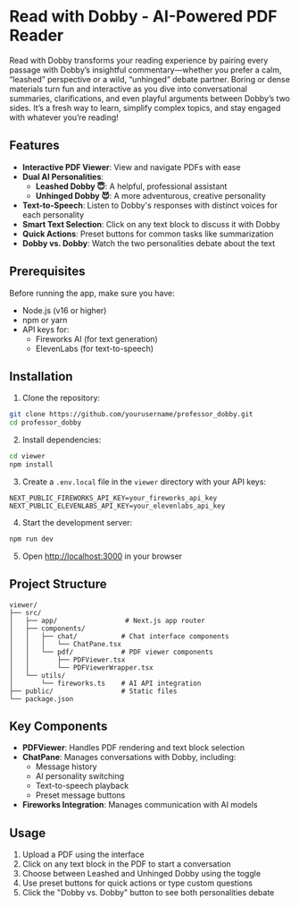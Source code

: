 # Read with Dobby - AI-Powered PDF Reader

Read with Dobby transforms your reading experience by pairing every passage with Dobby’s insightful commentary—whether you prefer a calm, “leashed” perspective or a wild, “unhinged” debate partner. Boring or dense materials turn fun and interactive as you dive into conversational summaries, clarifications, and even playful arguments between Dobby’s two sides. It’s a fresh way to learn, simplify complex topics, and stay engaged with whatever you’re reading!

## Features

- **Interactive PDF Viewer**: View and navigate PDFs with ease
- **Dual AI Personalities**:
  - **Leashed Dobby 😇**: A helpful, professional assistant
  - **Unhinged Dobby 😈**: A more adventurous, creative personality
- **Text-to-Speech**: Listen to Dobby's responses with distinct voices for each personality
- **Smart Text Selection**: Click on any text block to discuss it with Dobby
- **Quick Actions**: Preset buttons for common tasks like summarization
- **Dobby vs. Dobby**: Watch the two personalities debate about the text

## Prerequisites

Before running the app, make sure you have:
- Node.js (v16 or higher)
- npm or yarn
- API keys for:
  - Fireworks AI (for text generation)
  - ElevenLabs (for text-to-speech)

## Installation

1. Clone the repository:
```bash
git clone https://github.com/yourusername/professor_dobby.git
cd professor_dobby
```

2. Install dependencies:
```bash
cd viewer
npm install
```

3. Create a `.env.local` file in the `viewer` directory with your API keys:
```env
NEXT_PUBLIC_FIREWORKS_API_KEY=your_fireworks_api_key
NEXT_PUBLIC_ELEVENLABS_API_KEY=your_elevenlabs_api_key
```

4. Start the development server:
```bash
npm run dev
```

5. Open [http://localhost:3000](http://localhost:3000) in your browser

## Project Structure

```
viewer/
├── src/
│   ├── app/                 # Next.js app router
│   ├── components/
│   │   ├── chat/           # Chat interface components
│   │   │   └── ChatPane.tsx
│   │   └── pdf/            # PDF viewer components
│   │       ├── PDFViewer.tsx
│   │       └── PDFViewerWrapper.tsx
│   └── utils/
│       └── fireworks.ts    # AI API integration
├── public/                 # Static files
└── package.json
```

## Key Components

- **PDFViewer**: Handles PDF rendering and text block selection
- **ChatPane**: Manages conversations with Dobby, including:
  - Message history
  - AI personality switching
  - Text-to-speech playback
  - Preset message buttons
- **Fireworks Integration**: Manages communication with AI models

## Usage

1. Upload a PDF using the interface
2. Click on any text block in the PDF to start a conversation
3. Choose between Leashed and Unhinged Dobby using the toggle
4. Use preset buttons for quick actions or type custom questions
5. Click the "Dobby vs. Dobby" button to see both personalities debate